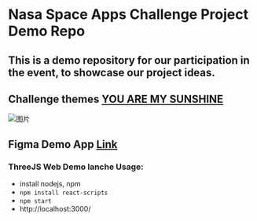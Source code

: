 # Nasa Space Apps Challenge Project Demo Repo

## This is a demo repository for our participation in the event, to showcase our project ideas.
## Challenge themes [YOU ARE MY SUNSHINE](https://2021.spaceappschallenge.org/challenges/statements/you-are-my-sunshine/details)
![图片](https://user-images.githubusercontent.com/51036094/135757603-80fa7dd5-f855-47fe-ae6c-93cc09918169.png)

## Figma Demo App [Link](https://www.figma.com/file/R18byrF1OozNWfByftrnxL/My-only-sunshine?node-id=0%3A1)
### ThreeJS Web Demo lanche Usage:
- install nodejs, npm
- `npm install react-scripts`
- `npm start`
- http://localhost:3000/
